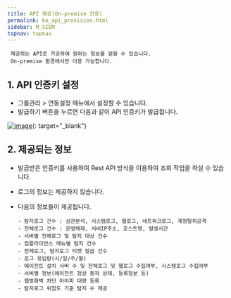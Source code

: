 ```yaml
---
title: API 제공(On-premise 전용)
permalink: ko_api_provision.html
sidebar: M_SIEM
topnav: topnav
---
```


     제공하는 API로 가공하여 원하는 정보를 얻을 수 있습니다.
     On-premise 환경에서만 이용 가능합니다.

## 1. API 인증키 설정
- 그룹관리 > 연동설정 메뉴에서 설정할 수 있습니다.
- 발급하기 버튼을 누르면 다음과 같이 API 인증키가 발급됩니다.

[![image](/docs/images/Manual/siem/api/1.png)](/docs/images/Manual/siem/api/1.png){: target="_blank"}
 

## 2. 제공되는 정보
- 발급받은 인증키를 사용하여 Rest API 방식을 이용하여 조회 작업을 하실 수 있습니다.
- 로그의 정보는 제공하지 않습니다.
- 다음의 정보들이 제공됩니다.

      - 탐지로그 건수 : 상관분석, 시스템로그, 웹로그, 네트워크로그, 계정탈취공격
      - 전체로그 건수 : 운영체제, 서버IP주소, 호스트명, 발생시간
      - 서버별 전체로그 및 탐지 대상 건수
      - 컴플라이언스 메뉴별 탐지 건수
      - 전체로그, 탐지로그 티켓 발급 건수
      - 로그 유입량(시/일/주/월)
      - 에이전트 설치 서버 수 및 전체로그 및 웹로그 수집여부, 시스템로그 수집여부
      - 서버별 정보(에이전트 정상 동작 상태, 등록정보 등)
      - 웹방화벽 차단 아이피 대량 등록
      - 탐지로그 위험도 기준 탐지 수 제공